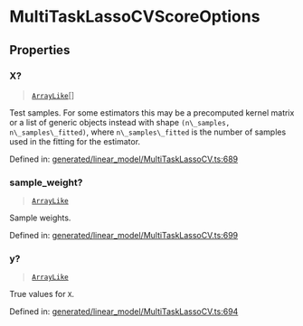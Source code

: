 # MultiTaskLassoCVScoreOptions

## Properties

### X?

> [`ArrayLike`](../types/ArrayLike.md)[]

Test samples. For some estimators this may be a precomputed kernel matrix or a list of generic objects instead with shape `(n\_samples, n\_samples\_fitted)`, where `n\_samples\_fitted` is the number of samples used in the fitting for the estimator.

Defined in:  [generated/linear\_model/MultiTaskLassoCV.ts:689](https://github.com/transitive-bullshit/scikit-learn-ts/blob/92ab806/packages/sklearn/src/generated/linear_model/MultiTaskLassoCV.ts#L689)

### sample\_weight?

> [`ArrayLike`](../types/ArrayLike.md)

Sample weights.

Defined in:  [generated/linear\_model/MultiTaskLassoCV.ts:699](https://github.com/transitive-bullshit/scikit-learn-ts/blob/92ab806/packages/sklearn/src/generated/linear_model/MultiTaskLassoCV.ts#L699)

### y?

> [`ArrayLike`](../types/ArrayLike.md)

True values for `X`.

Defined in:  [generated/linear\_model/MultiTaskLassoCV.ts:694](https://github.com/transitive-bullshit/scikit-learn-ts/blob/92ab806/packages/sklearn/src/generated/linear_model/MultiTaskLassoCV.ts#L694)
